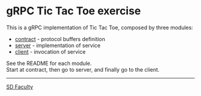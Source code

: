 # gRPC Tic Tac Toe exercise

This is a gRPC implementation of Tic Tac Toe, composed by three modules:
- [contract](contract/) - protocol buffers definition
- [server](server/) - implementation of service
- [client](client/) - invocation of service

See the README for each module.  
Start at contract, then go to server, and finally go to the client.

----

[SD Faculty](mailto:leic-sod@disciplinas.tecnico.ulisboa.pt)
